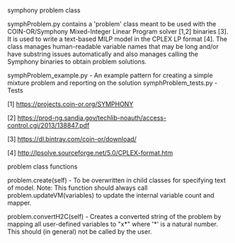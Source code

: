 symphony problem class

symphProblem.py contains a 'problem' class meant to be used with the COIN-OR/Symphony Mixed-Integer Linear Program solver [1,2] binaries [3]. It is used to write a text-based MILP model in the CPLEX LP format [4].  The class manages human-readable variable names that may be long and/or have substring issues automatically and also manages calling the Symphony binaries to obtain problem solutions.

symphProblem_example.py - An example pattern for creating a simple mixture problem and reporting on the solution
symphProblem_tests.py - Tests

[1] https://projects.coin-or.org/SYMPHONY

[2] https://prod-ng.sandia.gov/techlib-noauth/access-control.cgi/2013/138847.pdf

[3] https://dl.bintray.com/coin-or/download/

[4] http://lpsolve.sourceforge.net/5.0/CPLEX-format.htm

problem class functions

problem.create(self) - To be overwritten in child classes for specifying text of model.  Note: This function should always call problem.updateVM(variables) to update the internal variable count and mapper.

problem.convertH2C(self) - Creates a converted string of the problem by mapping all user-defined variables to "x*" where '*' is a natural number.  This should (in general) not be called by the user.
